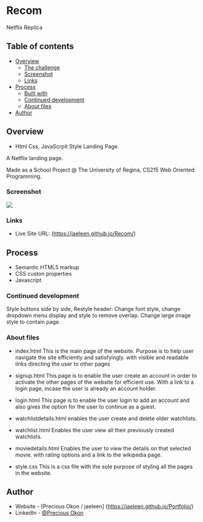 # Recom
Netflix Replica

## Table of contents

- [Overview](#overview)
  - [The challenge](#the-challenge)
  - [Screenshot](#screenshot)
  - [Links](#links)
- [Process](#my-process)
  - [Built with](#built-with)
  - [Continued development](#continued-development)
  - [About files](#about-files)
- [Author](#author)


## Overview 
- Html Css, JavaScrpit Style Landing Page.

A Netflix landing page.

Made as a School Project @ The University of Regina, CS215 Web Oriented Programming.


### Screenshot

![](Assets/images/screenshot1.png)

### Links

- Live Site URL: (https://jaeleen.github.io/Recom/)

## Process

- Semantic HTML5 markup
- CSS custon properties
- Javascript

### Continued development

Style buttons side by side, Restyle header: Change font style, change dropdown menu display and style to remove overlap.
Change large image style to contain page.

### About files

- index.html
This is the main page of the website. Purpose is to help user navigate the site efficiently and satisfyingly. with visible and readable links directing the user to other pages

- signup.html
This page is to enable the user create an account in order to activate the other pages of the website for efficient use. With a link to a login page, incase the user is already an account holder.

- login.html
This page is to enable the user login to add an account and also gives the option for the user to continue as a guest.

- watchlistdetails.html
enables the user create and delete older watchlists.

- watchlist.html
Enables the user view all their previously created watchlists.

- moviedetails.html
Enables the user to view the details on that selected movie. with rating options and a link to the wikipedia page. 

- style.css
This is a css file with the sole purpose of styling all the pages in the website.


## Author

- Website - [Precious Okon / jaeleen] (https://jaeleen.github.io/Portfolio/)
- LinkedIn - [@Precious Okon](https://www.linkedin.com/in/precious-okon-995a3b197/)

